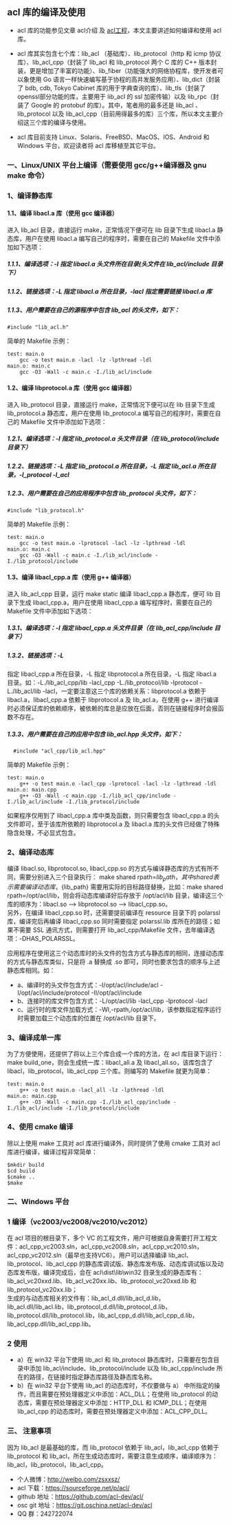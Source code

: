 ## acl 库的编译及使用

* acl 库的功能参见文章 acl介绍 及 [acl工程](https://github.com/acl-dev/acl/)，本文主要讲述如何编译和使用 acl 库。
 
* acl 库其实包含七个库：lib_acl （基础库）、lib_protocol（http 和 icmp 协议库）、lib_acl_cpp（封装了 lib_acl 和 lib_protocol 两个 C 库的 C++ 版本封装，更是增加了丰富的功能）、lib_fiber（功能强大的网络协程库，使开发者可以象使用 Go 语言一样快速编写基于协程的高并发服务应用）、lib_dict（封装了 bdb, cdb, Tokyo Cabinet 库的用于字典查询的库）、lib_tls（封装了openssl部分功能的库，主要用于 lib_acl 的 ssl 加密传输）以及 lib_rpc（封装了 Google 的 protobuf 的库）。其中，笔者用的最多还是 lib_acl 、lib_protocol 以及 lib_acl_cpp（目前用得最多的库）三个库，所以本文主要介绍这三个库的编译与使用。
* acl 库目前支持 Linux、Solaris、FreeBSD、MacOS、IOS、Android 和 Windows 平台，欢迎读者将 acl 库移植至其它平台。
 
### 一、Linux/UNIX 平台上编译（需要使用 gcc/g++编译器及 gnu make 命令）
### 1、编译静态库
#### 1.1、编译 libacl.a 库（使用 gcc 编译器）
进入 lib_acl 目录，直接运行 make，正常情况下便可在 lib 目录下生成 libacl.a 静态库，用户在使用 libacl.a 编写自己的程序时，需要在自己的 Makefile 文件中添加如下选项：
##### 1.1.1、编译选项：-I 指定 libacl.a 头文件所在目录(头文件在 lib_acl/include 目录下）
##### 1.1.2、链接选项：-L 指定 libacl.a 所在目录，-lacl 指定需要链接 libacl.a 库
##### 1.1.3、用户需要在自己的源程序中包含 lib_acl 的头文件，如下：
    #include "lib_acl.h"
简单的 Makefile 示例：  
~~~
test: main.o
	gcc -o test main.o -lacl -lz -lpthread -ldl
main.o: main.c
	gcc -O3 -Wall -c main.c -I./lib_acl/include 
~~~~
#### 1.2、编译 libprotocol.a 库（使用 gcc 编译器）
进入 lib_protocol 目录，直接运行 make，正常情况下便可以在 lib 目录下生成 lib_protocol.a 静态库，用户在使用 lib_protocol.a 编写自己的程序时，需要在自己的 Makefile 文件中添加如下选项：
##### 1.2.1、编译选项：-I 指定 lib_protocol.a 头文件目录（在 lib_protocol/include 目录下）
##### 1.2.2、链接选项：-L 指定 lib_protocol.a 所在目录，-L 指定 lib_acl.a 所在目录，-l_protocol -l_acl
##### 1.2.3、用户需要在自己的应用程序中包含 lib_protocol 头文件，如下：
    #include "lib_protocol.h"
简单的 Makefile 示例：  
~~~
test: main.o
	gcc -o test main.o -lprotocol -lacl -lz -lpthread -ldl
main.o: main.c
	gcc -O3 -Wall -c main.c -I./lib_acl/include -I./lib_protocol/include 
~~~
#### 1.3、编译 libacl_cpp.a 库（使用 g++ 编译器）
     
进入 lib_acl_cpp 目录，运行 make static 编译 libacl_cpp.a 静态库，便可 lib 目录下生成 libacl_cpp.a，用户在使用 libacl_cpp.a 编写程序时，需要在自己的 Makefile 文件中添加如下选项：
##### 1.3.1、编译选项：-I 指定 libacl_cpp.a 头文件目录（在 lib_acl_cpp/include 目录下）
##### 1.3.2、链接选项：-L
指定 libacl_cpp.a 所在目录，-L 指定 libprotocol.a 所在目录，-L 指定 libacl.a 目录。如：-L./lib_acl_cpp/lib -lacl_cpp -L./lib_protocol/lib -lprotocol -L./lib_acl/lib -lacl，一定要注意这三个库的依赖关系：libprotocol.a 依赖于 libacl.a，libacl_cpp.a 依赖于 libprotocol.a 及 lib_acl.a，在使用 g++ 进行编译时必须保证库的依赖顺序，被依赖的库总是应放在后面，否则在链接程序时会报函数不存在。
##### 1.3.3、用户需要在自己的应用中包含 lib_acl.hpp 头文件，如下：
      #include "acl_cpp/lib_acl.hpp"
简单的 Makefile 示例：  
~~~
test: main.o
	g++ -o test main.o -lacl_cpp -lprotocol -lacl -lz -lpthread -ldl
main.o: main.cpp
	g++ -O3 -Wall -c main.cpp -I./lib_acl_cpp/include -I./lib_acl/include -I./lib_protocol/include 
~~~
如果程序仅用到了 libacl_cpp.a 库中类及函数，则只需要包含 libacl_cpp.a 的头文件即可，至于该库所依赖的 libprotocol.a 及 libacl.a 库的头文件已经做了特殊隐含处理，不必显式包含。
 
### 2、编译动态库
     
 编译 libacl.so, libprotocol.so, libacl_cpp.so 的方式与编译静态库的方式有所不同，需要分别进入三个目录执行： make shared rpath=${lib_path}，其中 shared 表示需要编译动态库，${lib_path} 需要用实际的目标路径替换，比如：make shared rpath=/opt/acl/lib，则会将动态库编译好后存放于 /opt/acl/lib 目录，编译这三个库的顺序为：libacl.so --> libprotocol.so --> libacl_cpp.so。  
另外，在编译 libacl_cpp.so 时，还需要提前编译在 resource 目录下的 polarssl 库，编译完后再编译 libacl_cpp.so 同时需要指定 polarssl.lib 库所在的路径；如果不需要 SSL 通讯方式，则需要打开 lib_acl_cpp/Makefile 文件，去年编译选项：-DHAS_POLARSSL。  
 
应用程序在使用这三个动态库时的头文件的包含方式与静态库的相同，连接动态库的方式与静态库类似，只是将 .a 替换成 .so 即可，同时也要求包含的顺序与上述静态库相同。如：
- a、编译时的头文件包含方式：-I/opt/acl/include/acl -I/opt/acl/include/protocol -II/opt/acl/include
- b、连接时的库文件包含方式：-L/opt/acl/lib -lacl_cpp -lprotocol -lacl
- c、运行时的库文件加载方式：-Wl,-rpath,/opt/acl/lib，该参数指定程序运行时需要加载三个动态库的位置在 /opt/acl/lib 目录下。
 
### 3、编译成单一库
为了方便使用，还提供了将以上三个库合成一个库的方法，在 acl 库目录下运行：make build_one，则会生成统一库：libacl_all.a 及 libacl_all.so，该库包含了 libacl，lib_protocol，lib_acl_cpp 三个库。则编写的 Makefile 就更为简单：
~~~
test: main.o
	g++ -o test main.o -lacl_all -lz -lpthread -ldl
main.o: main.cpp
	g++ -O3 -Wall -c main.cpp -I./lib_acl_cpp/include -I./lib_acl/include -I./lib_protocol/include 
~~~
### 4、使用 cmake 编译
除以上使用 make 工具对 acl 库进行编译外，同时提供了使用 cmake 工具对 acl 库进行编译，编译过程非常简单：  
~~~
$mkdir build
$cd build
$cmake ..
$make
~~~
### 二、Windows 平台
### 1 编译（vc2003/vc2008/vc2010/vc2012）
 
在 acl 项目的根目录下，多个 VC 的工程文件，用户可根据自身需要打开工程文件：acl_cpp_vc2003.sln，acl_cpp_vc2008.sln，acl_cpp_vc2010.sln，acl_cpp_vc2012.sln（最早也支持VC6）。用户可以选择编译 lib_acl、lib_protocol、lib_acl_cpp 的静态库调试版、静态库发布版、动态库调试版以及动态库发布版，编译完成后，会在 acl\dist\lib\win32 目录生成的静态库有：  
lib_acl_vc20xxd.lib、lib_acl_vc20xx.lib、lib_protocol_vc20xxd.lib 和 lib_protocol_vc20xx.lib；  
生成的与动态库相关的文件有：lib_acl_d.dll/lib_acl_d.lib，lib_acl.dll/lib_acl.lib，lib_protocol_d.dll/lib_protocol_d.lib，lib_protocol.dll/lib_protocol.lib，lib_acl_cpp_d.dll/lib_acl_cpp_d.lib，lib_acl_cpp.dll/lib_acl_cpp.lib。
 
### 2 使用
 
- a）在 win32 平台下使用 lib_acl 和 lib_protocol 静态库时，只需要在包含目录中添加
lib_acl/include、lib_protocol/include 以及 lib_acl_cpp/include
所在的路径，在链接时指定静态库路径及静态库名称。
- b）在 win32 平台下使用 lib_acl 的动态库时，不仅要做与 a） 中所指定的操作，而且需要在预处理器定义中添加：ACL_DLL；在使用 lib_protocol 的动态库，需要在预处理器定义中添加：HTTP_DLL 和 ICMP_DLL；在使用 lib_acl_cpp 的动态库时，需要在预处理器定义中添加：ACL_CPP_DLL。
 
### 三、 注意事项
因为 lib_acl 是最基础的库，而 lib_protocol 依赖于 lib_acl，lib_acl_cpp 依赖于 lib_protocol 和 lib_acl，所在生成动态库时，需要注意生成顺序，编译顺序为：lib_acl，lib_protocol，lib_acl_cpp。
 
- 个人微博：http://weibo.com/zsxxsz/
- acl 下载：https://sourceforge.net/p/acl/
- github 地址：https://github.com/acl-dev/acl/
- osc git 地址：https://git.oschina.net/acl-dev/acl
- QQ 群：242722074
